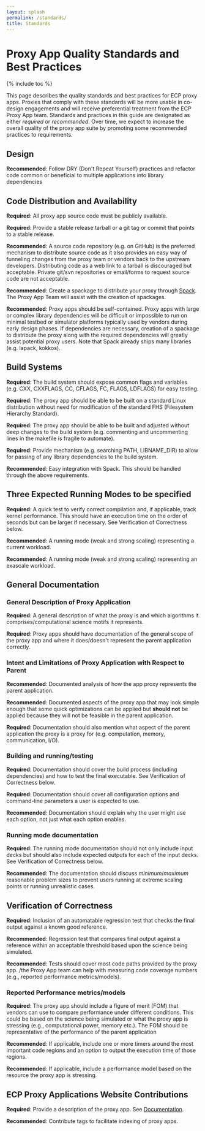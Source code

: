 ```yaml
---
layout: splash
permalink: /standards/
title: Standards
---
```

# Proxy App Quality Standards and Best Practices

{% include toc %}

This page describes the quality standards and best practices for ECP proxy
apps.  Proxies that comply with these standards will be more usable in
co-design engagements and will receive preferential treatment from the ECP
Proxy App team. Standards and practices in this guide are designated as either
_required_ or _recommended_.  Over time, we expect to increase the overall
quality of the proxy app suite by promoting some recommended practices to
requirements.

## Design

**Recommended**: Follow DRY (Don't Repeat Yourself) practices and refactor code
common or beneficial to multiple applications into library dependencies

## Code Distribution and Availability

**Required**: All proxy app source code must be publicly available.

**Required**: Provide a stable release tarball or a git tag or commit that
points to a stable release.

**Recommended**: A source code repository (e.g. on GitHub) is the preferred
mechanism to distribute source code as it also provides an easy way of
funneling changes from the proxy team or vendors back to the upstream
developers.  Distributing code as a web link to a tarball is discouraged but
acceptable.  Private git/svn repositories or email/forms to request source
code are not acceptable.

**Recommended**:  Create a spackage to distribute your proxy through
[Spack](https://github.com/LLNL/spack). The Proxy App Team will assist with the
creation of spackages.

**Recommended**: Proxy apps should be self-contained.  Proxy apps with large or
complex library dependencies will be difficult or impossible to run on minimal
testbed or simulator platforms typically used by vendors during early
design phases.  If dependencies are necessary, creation of a spackage to
distribute the proxy along with the required dependencies will greatly assist
potential proxy users.  Note that Spack already ships many libraries (e.g.
lapack, kokkos).

## Build Systems

**Required**: The build system should expose common flags and variables (e.g.
CXX, CXXFLAGS, CC, CFLAGS, FC, FLAGS, LDFLAGS) for easy testing.

**Required**: The proxy app should be able to be built on a standard Linux
distribution without need for modification of the standard FHS (Filesystem
Hierarchy Standard).

**Required**: The proxy app should be able to be built and adjusted without
deep changes to the build system (e.g. commenting and uncommenting lines in the
makefile is fragile to automate).

**Required**: Provide mechanism (e.g. searching PATH, LIBNAME_DIR) to
allow for passing of any library dependencies to the build system.

**Recommended**: Easy integration with Spack. This should be handled through
the above requirements.

## Three Expected Running Modes to be specified

**Required**: A quick test to verify correct compilation and, if applicable,
track kernel performance. This should have an execution time on the order of
seconds but can be larger if necessary. See Verification of Correctness below.

**Recommended**: A running mode (weak and strong scaling) representing a current workload.

**Recommended**: A running mode (weak and strong scaling) representing an exascale workload.

## General Documentation

### General Description of Proxy Application

**Required**: A general description of what the proxy is and which algorithms
it comprises/computational science motifs it represents.

**Required**: Proxy apps should have documentation of the general scope of the
proxy app and where it does/doesn't represent the parent application correctly.

### Intent and Limitations of Proxy Application with Respect to Parent

**Recommended**: Documented analysis of how the app proxy represents the parent
application.

**Recommended**: Documented aspects of the proxy app that may look simple
enough that some quick optimizations can be applied but **should not** be
applied because they will not be feasible in the parent application.

**Required**: Documentation should also mention what aspect of the parent
application the proxy is a proxy for (e.g. computation, memory, communication,
I/O).

### Building and running/testing

**Required**: Documentation should cover the build process (including
dependencies) and how to test the final executable. See Verification of
Correctness below.

**Required**: Documentation should cover all configuration options and
command-line parameters a user is expected to use.

**Recommended**: Documentation should explain why the user might use each
option, not just what each option enables.

### Running mode documentation

**Required**: The running mode documentation should not only include input
decks but should also include expected outputs for each of the input decks. See
Verification of Correctness below.

**Recommended**: The documentation should discuss _minimum_/_maximum_
reasonable problem sizes to prevent users running at extreme scaling points or
running unrealistic cases.

## Verification of Correctness

**Required**: Inclusion of an automatable regression test that checks the final
output against a known good reference.

**Recommended**: Regression test that compares final output against a reference
within an acceptable threshold based upon the science being simulated.

**Recommended**: Tests should cover most code paths provided by the proxy app.
/the Proxy App team can help with measuring code coverage numbers (e.g.,
reported performance metrics/models).

### Reported Performance metrics/models

**Required**: The proxy app should include a figure of merit (FOM) that vendors
can use to compare performance under different conditions. This could be based
on the science being simulated or what the proxy app is stressing (e.g.,
computational power, memory etc.). The FOM should be representative of the
performance of the parent application

**Recommended**: If applicable, include one or more timers around the most
important code regions and an option to output the execution time of those
regions.

**Recommended**: If applicable, include a performance model based on the
resource the proxy app is stressing.

## ECP Proxy Applications Website Contributions

**Required**: Provide a description of the proxy app. See
[Documentation](https://exascaleproject.github.io/proxy-apps/docs).

**Recommended**: Contribute tags to facilitate indexing of proxy apps.
